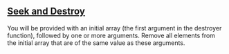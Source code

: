 ## [Seek and Destroy](https://learn.freecodecamp.org/javascript-algorithms-and-data-structures/intermediate-algorithm-scripting/seek-and-destroy/)

You will be provided with an initial array (the first argument in the destroyer function), followed by one or more arguments. Remove all elements from the initial array that are of the same value as these arguments.